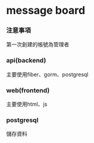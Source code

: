 # message board
### 注意事項
第一次創建的帳號為管理者

### api(backend)
主要使用fiber、gorm、postgresql
### web(frontend)
主要使用html、js
### postgresql
儲存資料


